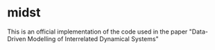 # midst
This is an official implementation of the code used in the paper "Data-Driven Modelling of Interrelated Dynamical Systems"
